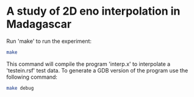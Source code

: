 # A study of 2D eno interpolation in Madagascar

Run 'make' to run the experiment:

```sh
make
```

This command will compile the program 'interp.x' to interpolate a
'testein.rsf' test data. To generate a GDB version of the program
use the following command:

```sh
make debug
```
